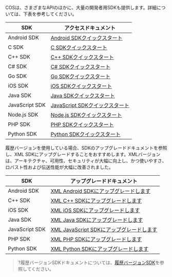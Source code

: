 COSは、さまざまなAPIのほかに、大量の開発者用SDKも提供します。詳細については、下表を参考してください。

| SDK            | アクセスドキュメント                                     |
| ------------- | --------------------------------------- |
| Android SDK    | [Android SDKクイックスタート](https://cloud.tencent.com/document/product/436/12159) |
| C SDK    | [C SDKクイックスタート](https://cloud.tencent.com/document/product/436/12296) |
| C++ SDK    | [C++ SDKクイックスタート](https://cloud.tencent.com/document/product/436/12301) |
|  C# SDK   |[C# SDKクイックスタート](https://cloud.tencent.com/document/product/436/32819)
| Go SDK    |   [Go SDKクイックスタート](https://cloud.tencent.com/document/product/436/31215)  |
| iOS SDK        | [iOS SDKクイックスタート](https://cloud.tencent.com/document/product/436/11280)    |
| Java SDK | [Java SDKクイックスタート](https://cloud.tencent.com/document/product/436/10199) |
| JavaScript SDK | [JavaScript SDKクイックスタート](https://cloud.tencent.com/document/product/436/11459) |
| Node.js SDK    | [Node.js SDKクイックスタート](https://cloud.tencent.com/document/product/436/8629) |
| PHP SDK       | [PHP SDKクイックスタート](https://cloud.tencent.com/document/product/436/12266)   |
| Python SDK       | [Python SDKクイックスタート](https://cloud.tencent.com/document/product/436/12269)   |

履歴バージョンを使用している場合、SDKのアップグレードドキュメントを参照し、XML SDKにアップグレードすることをおすすめします。XMLバージョンは、アーキテクチャ、可用性、セキュリティが大幅に向上し、かつ使いやすさ、ロバスト性および伝送性能が大幅に改善されました。

| SDK            | アップグレードドキュメント                                     |
| ------------- | --------------------------------------- |
| Android SDK    | [XML Android SDKにアップグレードします](https://cloud.tencent.com/document/product/436/30776) |
| C++ SDK    | [XML C++ SDKにアップグレードします](https://cloud.tencent.com/document/product/436/31354) |
| iOS SDK        | [XML iOS SDKにアップグレードします](https://cloud.tencent.com/document/product/436/30777)    |
| Java SDK | [XML Java SDKにアップグレードします](https://cloud.tencent.com/document/product/436/31355) |
| JavaScript SDK | [XML JavaScript SDKにアップグレードします](https://cloud.tencent.com/document/product/436/31954) |
| PHP SDK       | [XML PHP SDKにアップグレードします](https://cloud.tencent.com/document/product/436/31695)   |
| Python SDK       | [XML Python SDKにアップグレードします](https://cloud.tencent.com/document/product/436/31356)   |

>?履歴バージョンSDKドキュメントについては、[履歴バージョンSDK](https://cloud.tencent.com/document/product/436/13698)を参照してください。

